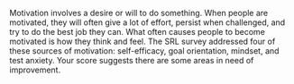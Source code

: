 Motivation involves a desire or will to do something. When people are motivated, they will often give a lot of effort, persist when challenged, and try to do the best job they can. What often causes people to become motivated is how they think and feel. The SRL survey addressed four of these sources of motivation: self-efficacy, goal orientation, mindset, and test anxiety. Your score suggests there are some areas in need of improvement.
